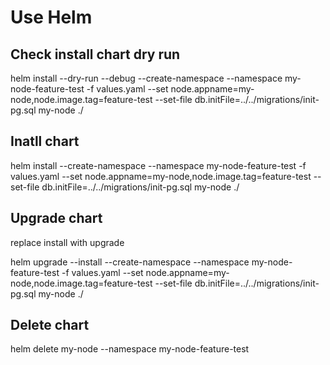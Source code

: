# Use Helm  

## Check install chart dry run  
helm install --dry-run --debug --create-namespace --namespace my-node-feature-test -f values.yaml --set node.appname=my-node,node.image.tag=feature-test --set-file db.initFile=../../migrations/init-pg.sql my-node ./  

## Inatll chart  
helm install --create-namespace --namespace my-node-feature-test -f values.yaml --set node.appname=my-node,node.image.tag=feature-test --set-file db.initFile=../../migrations/init-pg.sql my-node ./  

## Upgrade chart  
replace install with upgrade  

helm upgrade --install --create-namespace --namespace my-node-feature-test -f values.yaml --set node.appname=my-node,node.image.tag=feature-test --set-file db.initFile=../../migrations/init-pg.sql my-node ./  

## Delete chart  
helm delete my-node --namespace my-node-feature-test  
